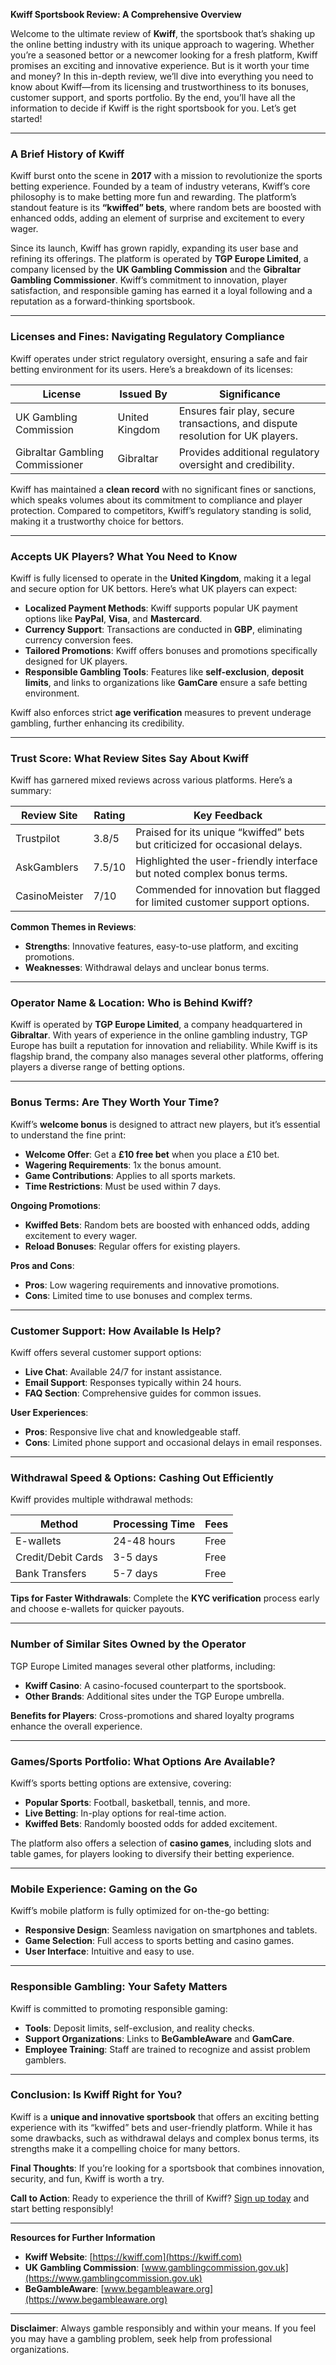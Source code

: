 **Kwiff Sportsbook Review: A Comprehensive Overview**  

Welcome to the ultimate review of **Kwiff**, the sportsbook that’s shaking up the online betting industry with its unique approach to wagering. Whether you’re a seasoned bettor or a newcomer looking for a fresh platform, Kwiff promises an exciting and innovative experience. But is it worth your time and money? In this in-depth review, we’ll dive into everything you need to know about Kwiff—from its licensing and trustworthiness to its bonuses, customer support, and sports portfolio. By the end, you’ll have all the information to decide if Kwiff is the right sportsbook for you. Let’s get started!  

---

### **A Brief History of Kwiff**  

Kwiff burst onto the scene in **2017** with a mission to revolutionize the sports betting experience. Founded by a team of industry veterans, Kwiff’s core philosophy is to make betting more fun and rewarding. The platform’s standout feature is its **“kwiffed” bets**, where random bets are boosted with enhanced odds, adding an element of surprise and excitement to every wager.  

Since its launch, Kwiff has grown rapidly, expanding its user base and refining its offerings. The platform is operated by **TGP Europe Limited**, a company licensed by the **UK Gambling Commission** and the **Gibraltar Gambling Commissioner**. Kwiff’s commitment to innovation, player satisfaction, and responsible gaming has earned it a loyal following and a reputation as a forward-thinking sportsbook.  

---

### **Licenses and Fines: Navigating Regulatory Compliance**  

Kwiff operates under strict regulatory oversight, ensuring a safe and fair betting environment for its users. Here’s a breakdown of its licenses:  

| **License**                | **Issued By**               | **Significance**                                                                 |
|----------------------------|----------------------------|---------------------------------------------------------------------------------|
| UK Gambling Commission     | United Kingdom            | Ensures fair play, secure transactions, and dispute resolution for UK players.  |
| Gibraltar Gambling Commissioner | Gibraltar              | Provides additional regulatory oversight and credibility.                       |

Kwiff has maintained a **clean record** with no significant fines or sanctions, which speaks volumes about its commitment to compliance and player protection. Compared to competitors, Kwiff’s regulatory standing is solid, making it a trustworthy choice for bettors.  

---

### **Accepts UK Players? What You Need to Know**  

Kwiff is fully licensed to operate in the **United Kingdom**, making it a legal and secure option for UK bettors. Here’s what UK players can expect:  

- **Localized Payment Methods**: Kwiff supports popular UK payment options like **PayPal**, **Visa**, and **Mastercard**.  
- **Currency Support**: Transactions are conducted in **GBP**, eliminating currency conversion fees.  
- **Tailored Promotions**: Kwiff offers bonuses and promotions specifically designed for UK players.  
- **Responsible Gambling Tools**: Features like **self-exclusion**, **deposit limits**, and links to organizations like **GamCare** ensure a safe betting environment.  

Kwiff also enforces strict **age verification** measures to prevent underage gambling, further enhancing its credibility.  

---

### **Trust Score: What Review Sites Say About Kwiff**  

Kwiff has garnered mixed reviews across various platforms. Here’s a summary:  

| **Review Site**       | **Rating** | **Key Feedback**                                                                 |
|-----------------------|------------|---------------------------------------------------------------------------------|
| Trustpilot            | 3.8/5      | Praised for its unique “kwiffed” bets but criticized for occasional delays.     |
| AskGamblers           | 7.5/10     | Highlighted the user-friendly interface but noted complex bonus terms.          |
| CasinoMeister         | 7/10       | Commended for innovation but flagged for limited customer support options.      |

**Common Themes in Reviews**:  
- **Strengths**: Innovative features, easy-to-use platform, and exciting promotions.  
- **Weaknesses**: Withdrawal delays and unclear bonus terms.  

---

### **Operator Name & Location: Who is Behind Kwiff?**  

Kwiff is operated by **TGP Europe Limited**, a company headquartered in **Gibraltar**. With years of experience in the online gambling industry, TGP Europe has built a reputation for innovation and reliability. While Kwiff is its flagship brand, the company also manages several other platforms, offering players a diverse range of betting options.  

---

### **Bonus Terms: Are They Worth Your Time?**  

Kwiff’s **welcome bonus** is designed to attract new players, but it’s essential to understand the fine print:  

- **Welcome Offer**: Get a **£10 free bet** when you place a £10 bet.  
- **Wagering Requirements**: 1x the bonus amount.  
- **Game Contributions**: Applies to all sports markets.  
- **Time Restrictions**: Must be used within 7 days.  

**Ongoing Promotions**:  
- **Kwiffed Bets**: Random bets are boosted with enhanced odds, adding excitement to every wager.  
- **Reload Bonuses**: Regular offers for existing players.  

**Pros and Cons**:  
- **Pros**: Low wagering requirements and innovative promotions.  
- **Cons**: Limited time to use bonuses and complex terms.  

---

### **Customer Support: How Available Is Help?**  

Kwiff offers several customer support options:  

- **Live Chat**: Available 24/7 for instant assistance.  
- **Email Support**: Responses typically within 24 hours.  
- **FAQ Section**: Comprehensive guides for common issues.  

**User Experiences**:  
- **Pros**: Responsive live chat and knowledgeable staff.  
- **Cons**: Limited phone support and occasional delays in email responses.  

---

### **Withdrawal Speed & Options: Cashing Out Efficiently**  

Kwiff provides multiple withdrawal methods:  

| **Method**         | **Processing Time** | **Fees**          |
|--------------------|---------------------|-------------------|
| E-wallets          | 24-48 hours         | Free              |
| Credit/Debit Cards | 3-5 days            | Free              |
| Bank Transfers     | 5-7 days            | Free              |

**Tips for Faster Withdrawals**: Complete the **KYC verification** process early and choose e-wallets for quicker payouts.  

---

### **Number of Similar Sites Owned by the Operator**  

TGP Europe Limited manages several other platforms, including:  

- **Kwiff Casino**: A casino-focused counterpart to the sportsbook.  
- **Other Brands**: Additional sites under the TGP Europe umbrella.  

**Benefits for Players**: Cross-promotions and shared loyalty programs enhance the overall experience.  

---

### **Games/Sports Portfolio: What Options Are Available?**  

Kwiff’s sports betting options are extensive, covering:  

- **Popular Sports**: Football, basketball, tennis, and more.  
- **Live Betting**: In-play options for real-time action.  
- **Kwiffed Bets**: Randomly boosted odds for added excitement.  

The platform also offers a selection of **casino games**, including slots and table games, for players looking to diversify their betting experience.  

---

### **Mobile Experience: Gaming on the Go**  

Kwiff’s mobile platform is fully optimized for on-the-go betting:  

- **Responsive Design**: Seamless navigation on smartphones and tablets.  
- **Game Selection**: Full access to sports betting and casino games.  
- **User Interface**: Intuitive and easy to use.  

---

### **Responsible Gambling: Your Safety Matters**  

Kwiff is committed to promoting responsible gaming:  

- **Tools**: Deposit limits, self-exclusion, and reality checks.  
- **Support Organizations**: Links to **BeGambleAware** and **GamCare**.  
- **Employee Training**: Staff are trained to recognize and assist problem gamblers.  

---

### **Conclusion: Is Kwiff Right for You?**  

Kwiff is a **unique and innovative sportsbook** that offers an exciting betting experience with its “kwiffed” bets and user-friendly platform. While it has some drawbacks, such as withdrawal delays and complex bonus terms, its strengths make it a compelling choice for many bettors.  

**Final Thoughts**: If you’re looking for a sportsbook that combines innovation, security, and fun, Kwiff is worth a try.  

**Call to Action**: Ready to experience the thrill of Kwiff? [Sign up today](https://kwiff.com) and start betting responsibly!  

---

**Resources for Further Information**  
- **Kwiff Website**: [https://kwiff.com](https://kwiff.com)  
- **UK Gambling Commission**: [www.gamblingcommission.gov.uk](https://www.gamblingcommission.gov.uk)  
- **BeGambleAware**: [www.begambleaware.org](https://www.begambleaware.org)  

---

**Disclaimer**: Always gamble responsibly and within your means. If you feel you may have a gambling problem, seek help from professional organizations.